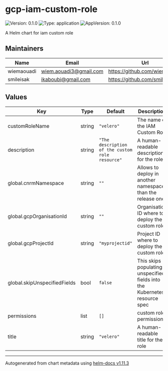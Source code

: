 # gcp-iam-custom-role

![Version: 0.1.0](https://img.shields.io/badge/Version-0.1.0-informational?style=flat-square) ![Type: application](https://img.shields.io/badge/Type-application-informational?style=flat-square) ![AppVersion: 0.1.0](https://img.shields.io/badge/AppVersion-0.1.0-informational?style=flat-square)

A Helm chart for iam custom role

## Maintainers

| Name | Email | Url |
| ---- | ------ | --- |
| wiemaouadi | <wiem.aouadi3@gmail.com> | <https://github.com/wiemaouadi> |
| smileisak | <ikaboubi@gmail.com> | <https://github.com/smileisak> |

## Values

| Key | Type | Default | Description |
|-----|------|---------|-------------|
| customRoleName | string | `"velero"` | The name of the IAM Custom Role |
| description | string | `"The description of the custom role resource"` | A human-readable description for the role |
| global.cnrmNamespace | string | `""` | Allows to deploy in another namespace than the release one |
| global.gcpOrganisationId | string | `""` | Organisation ID where to deploy the custom role |
| global.gcpProjectId | string | `"myprojectid"` | Project ID where to deploy the custom role |
| global.skipUnspecifiedFields | bool | `false` | This skips populating unspecified fields into the Kubernetes resource spec |
| permissions | list | `[]` | custom role permissions |
| title | string | `"velero"` | A human-readable title for the role |

----------------------------------------------
Autogenerated from chart metadata using [helm-docs v1.11.3](https://github.com/norwoodj/helm-docs/releases/v1.11.3)
